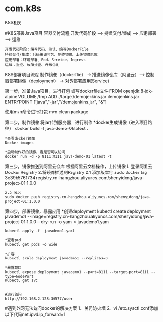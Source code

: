 # com.k8s
K8S相关

#K8S部署Java项目
容器交付流程
	开发代码阶段 —> 持续交付/集成 —> 应用部署 —> 运维

	开发代码阶段：编写代码、测试、编写DockerFile
	持续交付/集成：代码编译打包、制作镜像、上传镜像仓库
	应用部署：环境部署、Pod、Service、Ingress
	运维：监控、故障排查、升级优化
K8S部署项目流程
	制作镜像（dockerflie） -> 推送镜像仓库（阿里云）—> 控制器部署镜像（deployment） -> 对外部署应用(Service)

第一步，准备Java项目，进行打包
	编写dockerfile文件
	FROM openjdk:8-jdk-alpine
	VOLUME /tmp
	ADD ./target/demojenkins.jar demojenkins.jar
	ENTRYPOINT ["java","-jar","/demojenkins.jar", "&"]

使用mvn命令进行打包
	mvn clean package


第二步，制作镜像
	将jar传到服务器，进行制作
	*docker生成镜像（进入项目路径）
	docker build -t java-demo-01:latest .

	*查看docker镜像
	Docker images

	*启动制作好的镜像，看是否可以访问
	docker run -d -p 8111:8111 java-demo-01:latest -t


	
第三步，镜像推送到阿里云仓库
	根据阿里云文档操作，上传镜像
	1. 登录阿里云Docker Registry
	2.将镜像推送到Registry
	2.1 添加版本号
	sudo docker tag 3e39b5761734 registry.cn-hangzhou.aliyuncs.com/shenyidong/java-project-01:1.0.0

	2.2 推送
	sudo docker push registry.cn-hangzhou.aliyuncs.com/shenyidong/java-project-01:1.0.0


第四步，部署镜像，暴露应用
	*创建deployment
	kubectl create deployment javademo1 --image=registry.cn-hangzhou.aliyuncs.com/shenyidong/java-project-01:1.0.0 --dry-run -o yaml > javademo1.yaml

	kubectl apply -f  javademo1.yaml

	*查看pod
	kubectl get pods -o wide

	*扩容
	kubectl scale deployment javademo1 --replicas=3

	*暴露端口
	kubectl expose deployment javademo1 --port=8111 --target-port=8111 --type=NodePort 
	kubectl get svc


	#进行访问
	http://192.168.2.128:30577/user


#遇到外网无法访问docker的解决方案
1、关闭防火墙
2、vi /etc/sysctl.conf添加以下代码net.ipv4.ip_forward=1

